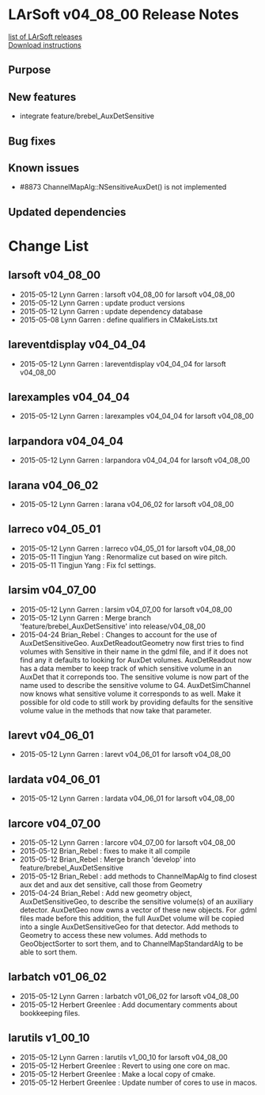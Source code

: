# LArSoft v04_08_00 Release Notes



[list of LArSoft releases](LArSoft_release_list)  
[Download instructions](https://scisoft.fnal.gov/scisoft/bundles/larsoft/v04_08_00/larsoft-v04_08_00.html)

## Purpose

## New features

-   integrate feature/brebel_AuxDetSensitive

## Bug fixes

## Known issues

-   \#8873 ChannelMapAlg::NSensitiveAuxDet() is not implemented

## Updated dependencies

# Change List

## larsoft v04_08_00

-   2015-05-12 Lynn Garren : larsoft v04_08_00 for larsoft v04_08_00
-   2015-05-12 Lynn Garren : update product versions
-   2015-05-12 Lynn Garren : update dependency database
-   2015-05-08 Lynn Garren : define qualifiers in CMakeLists.txt

## lareventdisplay v04_04_04

-   2015-05-12 Lynn Garren : lareventdisplay v04_04_04 for larsoft v04_08_00

## larexamples v04_04_04

-   2015-05-12 Lynn Garren : larexamples v04_04_04 for larsoft v04_08_00

## larpandora v04_04_04

-   2015-05-12 Lynn Garren : larpandora v04_04_04 for larsoft v04_08_00

## larana v04_06_02

-   2015-05-12 Lynn Garren : larana v04_06_02 for larsoft v04_08_00

## larreco v04_05_01

-   2015-05-12 Lynn Garren : larreco v04_05_01 for larsoft v04_08_00
-   2015-05-11 Tingjun Yang : Renormalize cut based on wire pitch.
-   2015-05-11 Tingjun Yang : Fix fcl settings.

## larsim v04_07_00

-   2015-05-12 Lynn Garren : larsim v04_07_00 for larsoft v04_08_00
-   2015-05-12 Lynn Garren : Merge branch 'feature/brebel_AuxDetSensitive' into release/v04_08_00
-   2015-04-24 Brian_Rebel : Changes to account for the use of AuxDetSensitiveGeo. AuxDetReadoutGeometry now first tries to find volumes with Sensitive in their name in the gdml file, and if it does not find any it defaults to looking for AuxDet volumes. AuxDetReadout now has a data member to keep track of which sensitive volume in an AuxDet that it correponds too. The sensitive volume is now part of the name used to describe the sensitive volume to G4. AuxDetSimChannel now knows what sensitive volume it corresponds to as well. Make it possible for old code to still work by providing defaults for the sensitive volume value in the methods that now take that parameter.

## larevt v04_06_01

-   2015-05-12 Lynn Garren : larevt v04_06_01 for larsoft v04_08_00

## lardata v04_06_01

-   2015-05-12 Lynn Garren : lardata v04_06_01 for larsoft v04_08_00

## larcore v04_07_00

-   2015-05-12 Lynn Garren : larcore v04_07_00 for larsoft v04_08_00
-   2015-05-12 Brian_Rebel : fixes to make it all compile
-   2015-05-12 Brian_Rebel : Merge branch 'develop' into feature/brebel_AuxDetSensitive
-   2015-05-12 Brian_Rebel : add methods to ChannelMapAlg to find closest aux det and aux det sensitive, call those from Geometry
-   2015-04-24 Brian_Rebel : Add new geometry object, AuxDetSensitiveGeo, to describe the sensitive volume(s) of an auxiliary detector. AuxDetGeo now owns a vector of these new objects. For .gdml files made before this addition, the full AuxDet volume will be copied into a single AuxDetSensitiveGeo for that detector. Add methods to Geometry to access these new volumes. Add methods to GeoObjectSorter to sort them, and to ChannelMapStandardAlg to be able to sort them.

## larbatch v01_06_02

-   2015-05-12 Lynn Garren : larbatch v01_06_02 for larsoft v04_08_00
-   2015-05-12 Herbert Greenlee : Add documentary comments about bookkeeping files.

## larutils v1_00_10

-   2015-05-12 Lynn Garren : larutils v1_00_10 for larsoft v04_08_00
-   2015-05-12 Herbert Greenlee : Revert to using one core on mac.
-   2015-05-12 Herbert Greenlee : Make a local copy of cmake.
-   2015-05-12 Herbert Greenlee : Update number of cores to use in macos.
